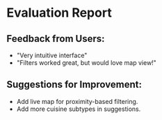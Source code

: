
# Evaluation Report

## Feedback from Users:
- "Very intuitive interface"
- "Filters worked great, but would love map view!"

## Suggestions for Improvement:
- Add live map for proximity-based filtering.
- Add more cuisine subtypes in suggestions.
